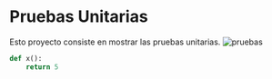 # Pruebas Unitarias

Esto proyecto consiste en mostrar las pruebas unitarias.
![pruebas](https://github.com/cristTianDeMartino/PRUEBAS_UNITARIAS/assets/142451429/50a3f186-0f2b-41ed-a1b0-cfd27562ab9f)

```py
def x():
    return 5
```

